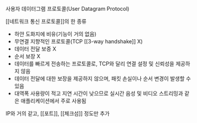 사용자 데이터그램 프로토콜(User Datagram Protocol)

[[네트워크 통신 프로토콜]]의 한 종류

- 하얀 도화지에 비유(기능이 거의 없음)
- 무연결 지향적인 프로토콜(TCP [[3-way handshake]] X)
- 데이터 전달 보증 X
- 순서 보장 X
- 데이터를 빠르게 전송하는 프로토콜로, TCP와 달리 연결 설정 및 신뢰성을 제공하지 않음
- 데이터 전달에 대한 보장을 제공하지 않으며, 패킷 손실이나 순서 변경이 발생할 수 있음
- 대역폭 사용량이 적고 지연 시간이 낮으므로 실시간 음성 및 비디오 스트리밍과 같은 애플리케이션에서 주로 사용됨

IP와 거의 같고, [[포트]], [[체크섬]] 정도만 추가